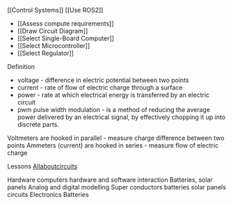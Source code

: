 [[Control Systems]]
[[Use ROS2]]
* [[Assess compute requirements]]
* [[Draw Circuit Diagram]]
* [[Select Single-Board Computer]]
* [[Select Microcontroller]]
* [[Select Regulator]]

Definition
* voltage - difference in electric potential between two points
* current  - rate of flow of electric charge through a surface
* power - rate at which electrical energy is transferred by an electric circuit
* pwm pulse width modulation - is a method of reducing the average power delivered by an electrical signal, by effectively chopping it up into discrete parts.

Voltmeters are hooked in parallel - measure charge difference between two points
Ammeters (current) are hooked in series - measure flow of electric charge

Lessons
[Allaboutcircuits](https://www.allaboutcircuits.com/textbook)

Hardware
computers
hardware and software interaction
Batteries, solar panels
Analog and digital modelling
Super conductors
batteries
solar panels
circuits
Electronics
Batteries
